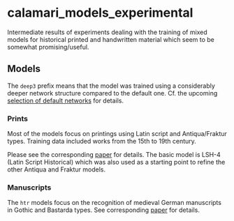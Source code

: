 # calamari_models_experimental

Intermediate results of experiments dealing with the training of mixed models for historical printed and handwritten material which seem to be somewhat promising/useful.

## Models

The `deep3` prefix means that the model was trained using a considerably deeper network structure compared to the default one.
Cf. the upcoming [selection of default networks](https://github.com/Calamari-OCR/calamari/tree/calamari/2.1/calamari_ocr/resources/networks) for details.

### Prints

Most of the models focus on printings using Latin script and Antiqua/Fraktur types.
Training data included works from the 15th to 19th century.

Please see the corresponding [paper](https://dl.acm.org/doi/fullHtml/10.1145/3476887.3476910) for details.
The basic model is LSH-4 (Latin Script Historical) which was also used as a starting point to refine the other Antiqua and Fraktur models.

### Manuscripts

The `htr` models focus on the recognition of medieval German manuscripts in Gothic and Bastarda types.
See corresponding [paper](https://link.springer.com/chapter/10.1007/978-3-031-06555-2_28) for details.
